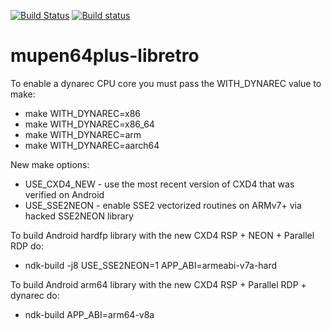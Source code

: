 [![Build Status](https://travis-ci.org/libretro/parallel-n64.svg?branch=master)](https://travis-ci.org/libretro/parallel-n64)
[![Build status](https://ci.appveyor.com/api/projects/status/iqe836smfugoy8ey/branch/master?svg=true)](https://ci.appveyor.com/project/bparker06/parallel-n64/branch/master)

# mupen64plus-libretro

To enable a dynarec CPU core you must pass the WITH_DYNAREC value to make:
* make WITH_DYNAREC=x86
* make WITH_DYNAREC=x86_64
* make WITH_DYNAREC=arm
* make WITH_DYNAREC=aarch64

New make options:
* USE_CXD4_NEW - use the most recent version of CXD4 that was verified on Android
* USE_SSE2NEON - enable SSE2 vectorized routines on ARMv7+ via hacked SSE2NEON library

To build Android hardfp library with the new CXD4 RSP + NEON + Parallel RDP do:
* ndk-build -j8 USE_SSE2NEON=1 APP_ABI=armeabi-v7a-hard

To build Android arm64 library with the new CXD4 RSP + Parallel RDP + dynarec do:
* ndk-build APP_ABI=arm64-v8a
